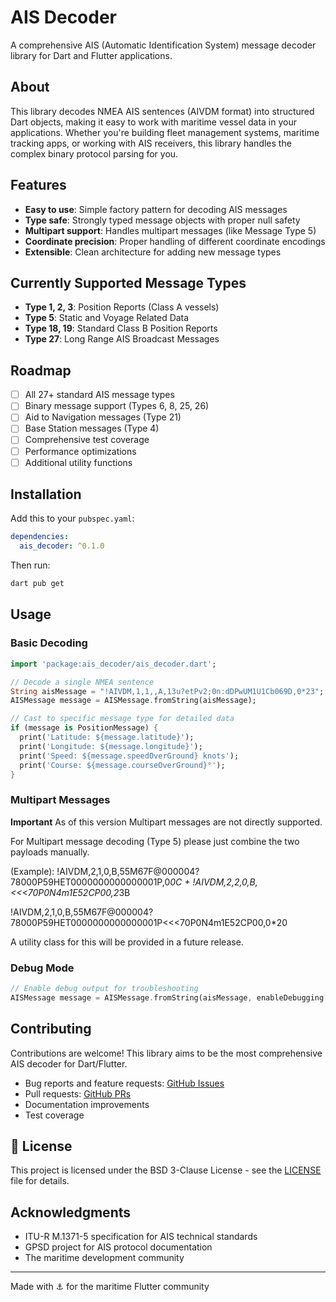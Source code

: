 # AIS Decoder

A comprehensive AIS (Automatic Identification System) message decoder library for Dart and Flutter applications.

## About

This library decodes NMEA AIS sentences (AIVDM format) into structured Dart objects, making it easy to work with maritime vessel data in your applications. Whether you're building fleet management systems, maritime tracking apps, or working with AIS receivers, this library handles the complex binary protocol parsing for you.

## Features

- **Easy to use**: Simple factory pattern for decoding AIS messages
- **Type safe**: Strongly typed message objects with proper null safety
- **Multipart support**: Handles multipart messages (like Message Type 5)
- **Coordinate precision**: Proper handling of different coordinate encodings
- **Extensible**: Clean architecture for adding new message types

## Currently Supported Message Types

- **Type 1, 2, 3**: Position Reports (Class A vessels)
- **Type 5**: Static and Voyage Related Data
- **Type 18, 19**: Standard Class B Position Reports
- **Type 27**: Long Range AIS Broadcast Messages

## Roadmap

- [ ] All 27+ standard AIS message types
- [ ] Binary message support (Types 6, 8, 25, 26)
- [ ] Aid to Navigation messages (Type 21)
- [ ] Base Station messages (Type 4)
- [ ] Comprehensive test coverage
- [ ] Performance optimizations
- [ ] Additional utility functions

## Installation

Add this to your `pubspec.yaml`:

```yaml
dependencies:
  ais_decoder: ^0.1.0
```

Then run:
```bash
dart pub get
```

## Usage

### Basic Decoding

```dart
import 'package:ais_decoder/ais_decoder.dart';

// Decode a single NMEA sentence
String aisMessage = "!AIVDM,1,1,,A,13u?etPv2;0n:dDPwUM1U1Cb069D,0*23";
AISMessage message = AISMessage.fromString(aisMessage);

// Cast to specific message type for detailed data
if (message is PositionMessage) {
  print('Latitude: ${message.latitude}');
  print('Longitude: ${message.longitude}');
  print('Speed: ${message.speedOverGround} knots');
  print('Course: ${message.courseOverGround}°');
}
```

### Multipart Messages

**Important** As of this version Multipart messages are not directly supported.

For Multipart message decoding (Type 5) please just combine the two payloads manually.

(Example):  !AIVDM,2,1,0,B,55M67F@000004?78000P59HET0000000000000001P,0*0C + !AIVDM,2,2,0,B,<<<70P0N4m1E52CP00,2*3B
            
!AIVDM,2,1,0,B,55M67F@000004?78000P59HET0000000000000001P<<<70P0N4m1E52CP00,0*20

A utility class for this will be provided in a future release.

### Debug Mode

```dart
// Enable debug output for troubleshooting
AISMessage message = AISMessage.fromString(aisMessage, enableDebugging: true);
```

## Contributing

Contributions are welcome! This library aims to be the most comprehensive AIS decoder for Dart/Flutter.

- Bug reports and feature requests: [GitHub Issues](https://github.com/LucasMnzb/ais_decoder/issues)
- Pull requests: [GitHub PRs](https://github.com/LucasMnzb/ais_decoder/pulls)
- Documentation improvements
- Test coverage

## 📄 License

This project is licensed under the BSD 3-Clause License - see the [LICENSE](LICENSE) file for details.

## Acknowledgments

- ITU-R M.1371-5 specification for AIS technical standards
- GPSD project for AIS protocol documentation
- The maritime development community

---

Made with ⚓ for the maritime Flutter community